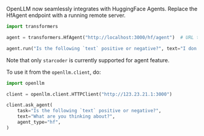 OpenLLM now seamlessly integrates with HuggingFace Agents.
Replace the HfAgent endpoint with a running remote server.

```python
import transformers

agent = transformers.HfAgent("http://localhost:3000/hf/agent")  # URL that runs the OpenLLM server

agent.run("Is the following `text` positive or negative?", text="I don't like how this models is generate inputs")
```

Note that only `starcoder` is currently supported for agent feature.

To use it from the `openllm.client`, do:
```python
import openllm

client = openllm.client.HTTPClient("http://123.23.21.1:3000")

client.ask_agent(
    task="Is the following `text` positive or negative?",
    text="What are you thinking about?",
    agent_type="hf",
)
```
